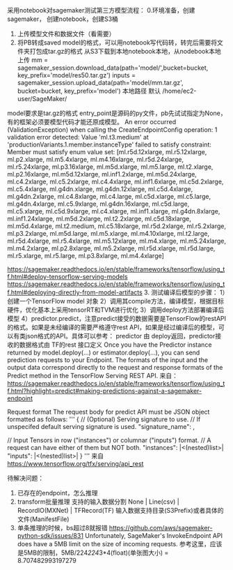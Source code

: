 采用notebook对sagemaker测试第三方模型流程：
0.环境准备，创建sagemaker， 创建notebook，创建S3桶
1. 上传模型文件和数据文件（看需要）
2. 将PB转成saved model的格式，可以用notebook写代码转，转完后需要将文件夹打包成tar.gz的格式
 从S3下载到本地notebook本地，从nodebook本地上传
 mm = sagemaker_session.download_data(path='model/',bucket=bucket, key_prefix='model/res50.tar.gz')
 inputs = sagemaker_session.upload_data(path='model/mm.tar.gz', bucket=bucket, key_prefix='model')
 本地路径 默认 /home/ec2-user/SageMaker/

model要求是tar.gz的格式
entry_point是源码的py文件，pb先试试指定为None，有的框架必须要模型代码才能还原成模型。
An error occurred (ValidationException) when calling the CreateEndpointConfig operation: 1 validation error detected: Value 'ml.t3.medium' at 'productionVariants.1.member.instanceType' failed to satisfy constraint: Member must satisfy enum value set: 
[ml.r5d.12xlarge, ml.r5.12xlarge, ml.p2.xlarge, ml.m5.4xlarge, ml.m4.16xlarge, ml.r5d.24xlarge, ml.r5.24xlarge, ml.p3.16xlarge, ml.m5d.xlarge, ml.m5.large, ml.t2.xlarge, ml.p2.16xlarge, ml.m5d.12xlarge, ml.inf1.2xlarge, ml.m5d.24xlarge, ml.c4.2xlarge, ml.c5.2xlarge, ml.c4.4xlarge, ml.inf1.6xlarge, ml.c5d.2xlarge, ml.c5.4xlarge, ml.g4dn.xlarge, ml.g4dn.12xlarge, ml.c5d.4xlarge, ml.g4dn.2xlarge, ml.c4.8xlarge, ml.c4.large, ml.c5d.xlarge, ml.c5.large, ml.g4dn.4xlarge, ml.c5.9xlarge, ml.g4dn.16xlarge, ml.c5d.large, ml.c5.xlarge, ml.c5d.9xlarge, ml.c4.xlarge, ml.inf1.xlarge, ml.g4dn.8xlarge, ml.inf1.24xlarge, ml.m5d.2xlarge, ml.t2.2xlarge, ml.c5d.18xlarge, ml.m5d.4xlarge, ml.t2.medium, ml.c5.18xlarge, ml.r5d.2xlarge, ml.r5.2xlarge, ml.p3.2xlarge, ml.m5d.large, ml.m5.xlarge, ml.m4.10xlarge, ml.t2.large, ml.r5d.4xlarge, ml.r5.4xlarge, ml.m5.12xlarge, ml.m4.xlarge, ml.m5.24xlarge, ml.m4.2xlarge, ml.p2.8xlarge, ml.m5.2xlarge, ml.r5d.xlarge, ml.r5d.large, ml.r5.xlarge, ml.r5.large, ml.p3.8xlarge, ml.m4.4xlarge]

https://sagemaker.readthedocs.io/en/stable/frameworks/tensorflow/using_tf.html#deploy-tensorflow-serving-models
https://sagemaker.readthedocs.io/en/stable/frameworks/tensorflow/using_tf.html#deploying-directly-from-model-artifacts
3. 测试编译后模型的步骤：
1）创建一个TensorFlow model 对象
2）调用其compile方法，编译模型，根据目标硬件，优化基本上采用tensorRT和TVM进行优化
3）调用deploy方法部署编译后模型
4）predictor.predict，注意predict接受的数据需要是TensorFlow的restAPI的格式。如果是未经编译的需要严格遵守rest API，如果是经过编译后的模型，可以有类json格式的API。具体可以参考：
predictor 由 deploy返回，predictor接收的数据格式由 TF的rest 接口定义
Once you have the Predictor instance returned by model.deploy(...) or estimator.deploy(...), you can send prediction requests to your Endpoint.
The formats of the input and the output data correspond directly to the request and response formats of the Predict method in the TensorFlow Serving REST API.
来自：https://sagemaker.readthedocs.io/en/stable/frameworks/tensorflow/using_tf.html?highlight=predict#making-predictions-against-a-sagemaker-endpoint

Request format
The request body for predict API must be JSON object formatted as follows:
'''
{
  // (Optional) Serving signature to use.
  // If unspecifed default serving signature is used.
  "signature_name": <string>,

  // Input Tensors in row ("instances") or columnar ("inputs") format.
  // A request can have either of them but NOT both.
  "instances": <value>|<(nested)list>|<list-of-objects>
  "inputs": <value>|<(nested)list>|<object>
}
'''
来自 https://www.tensorflow.org/tfx/serving/api_rest


待解决问题：
1. 已存在的endpoint，怎么推理
2. transform批量推理
支持的输入数据分割 None | Line(csv) | RecordIO(MXNet) | TFRecord(TF)
输入数据支持目录(S3Prefix)或者具体的文件(ManifestFile)
3. 单条推理的时候，bs超过8就报错
https://github.com/aws/sagemaker-python-sdk/issues/831
Unfortunately, SageMaker's InvokeEndpoint API does have a 5MB limit on the size of incoming requests.
参考这里，应该是5MB的限制，5MB/224*224*3*4(float)(单张图大小) = 8.707482993197279


